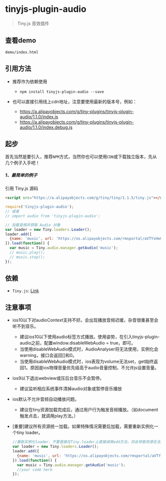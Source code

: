 # tinyjs-plugin-audio

> Tiny.js 音效插件

## 查看demo

`demo/index.html`

## 引用方法

- 推荐作为依赖使用

  - `npm install tinyjs-plugin-audio --save`

- 也可以直接引用线上cdn地址，注意要使用最新的版本号，例如：

  - https://a.alipayobjects.com/g/tiny-plugins/tinyjs-plugin-audio/1.1.0/index.js
  - https://a.alipayobjects.com/g/tiny-plugins/tinyjs-plugin-audio/1.1.0/index.debug.js

## 起步
首先当然是要引入，推荐`NPM`方式，当然你也可以使用`CDN`或下载独立版本，先从几个例子入手吧！

##### 1、最简单的例子

引用 Tiny.js 源码
``` html
<script src="https://a.alipayobjects.com/g/tiny/tiny/1.1.5/tiny.js"></script>
```
``` js
require('tinyjs-plugin-audio');
// 或者
// import audio from 'tinyjs-plugin-audio';

// 加载音频并获取 Audio 对象
var loader = new Tiny.loaders.Loader();
loader.add([
  {name: 'music', url: 'https://os.alipayobjects.com/rmsportal/aVTYsHoGDVBnqXKuYDrs.mp3'}
]).load(function() {
  var music = Tiny.audio.manager.getAudio('music');
  // music.play();
  // music.stop();
});
```

## 依赖
- `Tiny.js`: [Link](http://tinyjs.net/#/docs/api)

## 注意事项
- ios10以下对audioContext支持不好。会出现播放音频迟缓，杂音很重甚至会听不到音乐。

  - 建议ios10以下使用audio标签方式播放。使用姿势，在引入tinyjs-plugin-audio之前，配置window.disableWebAudio = true，即可。
  - 当使用disableWebAudio模式时，AudioAnalyser将无法使用，实例化会warning，接口会返回[]和0。
  - 当使用disableWebAudio模式时，ios表现为volume无法set，get始终返回1。原因是ios物理音量优先级高于audio音量控制，不允许js设置音量。

- ios9以下退出webview或压后台音乐不会暂停。

  - 建议监听相应系统事件清掉audio对象或暂停音乐播放

- ios默认不允许音频自动播放问题。

  - 建议在tiny资源加载完成后，通过用户行为触发音频播放。（如document触发点击，就调用play方法。）

- [重要]建议所有资源统一加载。如果特殊情况需要后加载，需要重新实例化一个tiny loader。

  ``` js
  //重新实例化loader，不要直接在Tiny.loader上直接调用add方法，将会导致资源无法加载。
  var loader = new Tiny.loaders.Loader();
  loader.add({
    {name: 'music', url: 'https://os.alipayobjects.com/rmsportal/aVTYsHoGDVBnqXKuYDrs.mp3'}
  }).load(function() {
    var music = Tiny.audio.manager.getAudio('music');
    //your code here
  });
  ```
